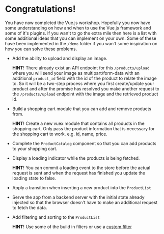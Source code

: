 # Congratulations!

You have now completed the Vue.js workshop. Hopefully you now have some understanding on how and when to use the Vue.js framework and some of it's plugins. If you wan't to go the extra mile then here is a list with some additional ideas that you can implement on your own. Some of these have been implemented in the `/demo` folder if you wan't some inspiration on how you can solve these problems.

 * Add the ability to upload and display an image.

   **HINT!** There already exist an API endpoint for this `/products/upload` where you will send your image as multipart/form-data with an additional `product_id` field with the id of the product to relate the image to. So it will be a two-step process where you first create/update your product and after the promise has resolved you make another request to the `/products/upload` endpoint with the image and the retrieved product id.
 * Build a shopping cart module that you can add and remove products from.

	 **HINT!** Create a new vuex module that contains all products in the shopping cart. Only pass the product information that is necessary for the shopping cart to work. e.g. id, name, price.
 * Complete the `ProductCatalog` component so that you can add products to your shopping cart.
 * Display a loading indicator while the products is being fetched.

   **HINT!** You can commit a loading event to the store before the actual request is sent and when the request has finished you update the loading state to false.
 * Apply a transition when inserting a new product into the `ProductList`
 * Serve the app from a backend server with the initial state already injected so that the browser doesn't have to make an additional request to fetch the data.
 * Add filtering and sorting to the `ProductList`

   **HINT!** Use some of the build in filters or use a [custom filter](https://vuejs.org/guide/custom-filter.html)
